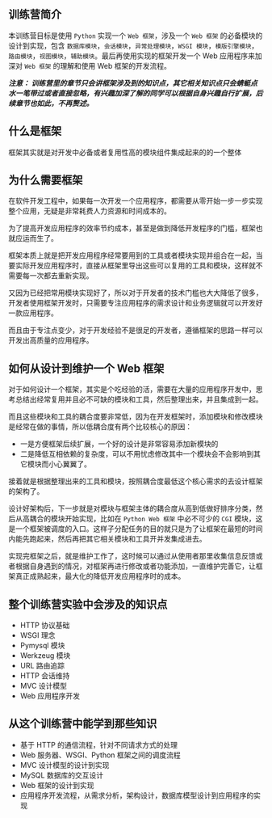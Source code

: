 ## 训练营简介
本训练营目标是使用 `Python` 实现一个 `Web 框架`，涉及一个 `Web 框架` 的必备模块的设计到实现，包含 `数据库模块`，`会话模块`，`异常处理模块`，`WSGI 模块`，`模版引擎模块`，`路由模块`，`视图模块`，`辅助模块`。最后再使用实现的框架开发一个 Web 应用程序来加深对 `Web 框架` 的理解和使用 Web 框架的开发流程。

**_注意： 训练营里的章节只会讲框架涉及到的知识点，其它相关知识点只会蜻蜓点水一笔带过或者直接忽略，有兴趣加深了解的同学可以根据自身兴趣自行扩展，后续章节也如此，不再赘述。_**

## 什么是框架
框架其实就是对开发中必备或者复用性高的模块组件集成起来的的一个整体

## 为什么需要框架
在软件开发工程中，如果每一次开发一个应用程序，都需要从零开始一步一步实现整个应用，无疑是非常耗费人力资源和时间成本的。

为了提高开发应用程序的效率节约成本，甚至是做到降低开发程序的门槛，框架也就应运而生了。

框架本质上就是把开发应用程序经常要用到的工具或者模块实现并组合在一起，当要实际开发应用程序时，直接从框架里导出这些可以复用的工具和模块，这样就不需要每一次都去重新实现。

又因为已经把常用模块实现好了，所以对于开发者的技术门槛也大大降低了很多，开发者使用框架开发时，只需要专注应用程序的需求设计和业务逻辑就可以开发好一款应用程序。

而且由于专注点变少，对于开发经验不是很足的开发者，遵循框架的思路一样可以开发出高质量的应用程序。

## 如何从设计到维护一个 Web 框架
对于如何设计一个框架，其实是个吃经验的活，需要在大量的应用程序开发中，思考总结出经常复用并且必不可缺的模块和工具，然后整理出来，并且集成到一起。

而且这些模块和工具的耦合度要非常低，因为在开发框架时，添加模块和修改模块是经常在做的事情，所以低耦合度有两个比较核心的原因：
* 一是方便框架后续扩展，一个好的设计是非常容易添加新模块的
* 二是降低互相依赖的复杂度，可以不用忧虑修改其中一个模块会不会影响到其它模块而小心翼翼了。

接着就是根据整理出来的工具和模块，按照耦合度最低这个核心需求的去设计框架的架构了。

设计好架构后，下一步就是对模块与框架主体的耦合度从高到低做好排序分类，然后从高耦合的模块开始实现，比如在 `Python Web 框架` 中必不可少的 `CGI` 模块，这是一个框架被调度的入口。这样子分配任务的目的就只是为了让框架在最短的时间内能先跑起来，然后再把其它相关模块和工具开并发集成进去。

实现完框架之后，就是维护工作了，这时候可以通过从使用者那里收集信息反馈或者根据自身遇到的情况，对框架再进行修改或者功能添加，一直维护完善它，让框架真正成熟起来，最大化的降低开发应用程序时的成本。

## 整个训练营实验中会涉及的知识点
* HTTP 协议基础
* WSGI 理念
* Pymysql 模块
* Werkzeug 模块
* URL 路由追踪
* HTTP 会话维持
* MVC 设计模型
* Web 应用程序开发

## 从这个训练营中能学到那些知识
* 基于 HTTP 的通信流程，针对不同请求方式的处理
* Web 服务器、WSGI、Python 框架之间的调度流程
* MVC 设计模型的设计到实现
* MySQL 数据库的交互设计
* Web 框架的设计到实现
* 应用程序开发流程，从需求分析，架构设计，数据库模型设计到应用程序的实现
